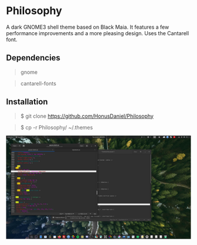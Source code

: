 # Philosophy
A dark GNOME3 shell theme based on Black Maia. It features a few performance improvements and a more pleasing design. Uses the Cantarell font.

## Dependencies
> gnome


> cantarell-fonts
## Installation
> $ git clone https://github.com/HonusDaniel/Philosophy


> $ cp -r Philosophy/ ~/.themes


![](Philosophy.jpg)

